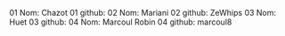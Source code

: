 01 Nom: Chazot
01 github:
02 Nom: Mariani
02 github: ZeWhips
03 Nom: Huet
03 github:
04 Nom: Marcoul Robin
04 github: marcoul8
